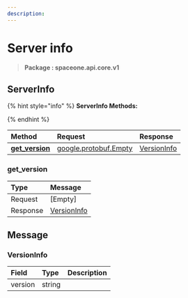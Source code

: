```yaml
---
description:  
---
```

# Server info

>  **Package : spaceone.api.core.v1**

## ServerInfo

{% hint style="info" %}
**ServerInfo Methods:**

{%  endhint %}


| Method | Request | Response |
| :----- | :-------- | :-------- |
| [**get_version**](server-info.md#get_version)| [google.protobuf.Empty](https://github.com/protocolbuffers/protobuf/blob/master/src/google/protobuf/empty.proto)|   [VersionInfo](server-info.md#versioninfo) | 
 

 
### get_version


| Type | Message |
| :--- | :--- |
| Request | [Empty] |
| Response |  [VersionInfo](server-info.md#versioninfo)  |


## 

## Message

### VersionInfo
| Field | Type |  Description |
| :--- | :--- | :--- |
| version |string | |
